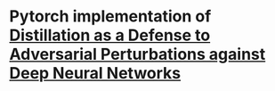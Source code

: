 # Pytorch implementation of [Distillation as a Defense to Adversarial Perturbations against Deep Neural Networks](https://arxiv.org/abs/1511.04508)
